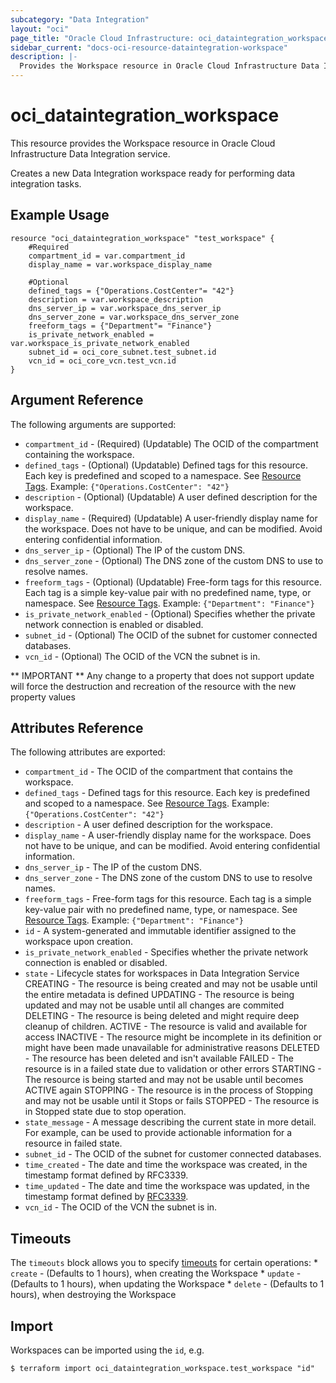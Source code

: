 ```yaml
---
subcategory: "Data Integration"
layout: "oci"
page_title: "Oracle Cloud Infrastructure: oci_dataintegration_workspace"
sidebar_current: "docs-oci-resource-dataintegration-workspace"
description: |-
  Provides the Workspace resource in Oracle Cloud Infrastructure Data Integration service
---
```


# oci_dataintegration_workspace
This resource provides the Workspace resource in Oracle Cloud Infrastructure Data Integration service.

Creates a new Data Integration workspace ready for performing data integration tasks.


## Example Usage

```hcl
resource "oci_dataintegration_workspace" "test_workspace" {
	#Required
	compartment_id = var.compartment_id
	display_name = var.workspace_display_name

	#Optional
	defined_tags = {"Operations.CostCenter"= "42"}
	description = var.workspace_description
	dns_server_ip = var.workspace_dns_server_ip
	dns_server_zone = var.workspace_dns_server_zone
	freeform_tags = {"Department"= "Finance"}
	is_private_network_enabled = var.workspace_is_private_network_enabled
	subnet_id = oci_core_subnet.test_subnet.id
	vcn_id = oci_core_vcn.test_vcn.id
}
```

## Argument Reference

The following arguments are supported:

* `compartment_id` - (Required) (Updatable) The OCID of the compartment containing the workspace.
* `defined_tags` - (Optional) (Updatable) Defined tags for this resource. Each key is predefined and scoped to a namespace. See [Resource Tags](https://docs.cloud.oracle.com/iaas/Content/General/Concepts/resourcetags.htm). Example: `{"Operations.CostCenter": "42"}` 
* `description` - (Optional) (Updatable) A user defined description for the workspace.
* `display_name` - (Required) (Updatable) A user-friendly display name for the workspace. Does not have to be unique, and can be modified. Avoid entering confidential information.
* `dns_server_ip` - (Optional) The IP of the custom DNS.
* `dns_server_zone` - (Optional) The DNS zone of the custom DNS to use to resolve names.
* `freeform_tags` - (Optional) (Updatable) Free-form tags for this resource. Each tag is a simple key-value pair with no predefined name, type, or namespace. See [Resource Tags](https://docs.cloud.oracle.com/iaas/Content/General/Concepts/resourcetags.htm). Example: `{"Department": "Finance"}` 
* `is_private_network_enabled` - (Optional) Specifies whether the private network connection is enabled or disabled.
* `subnet_id` - (Optional) The OCID of the subnet for customer connected databases.
* `vcn_id` - (Optional) The OCID of the VCN the subnet is in.


** IMPORTANT **
Any change to a property that does not support update will force the destruction and recreation of the resource with the new property values

## Attributes Reference

The following attributes are exported:

* `compartment_id` - The OCID of the compartment that contains the workspace.
* `defined_tags` - Defined tags for this resource. Each key is predefined and scoped to a namespace. See [Resource Tags](https://docs.cloud.oracle.com/iaas/Content/General/Concepts/resourcetags.htm). Example: `{"Operations.CostCenter": "42"}` 
* `description` - A user defined description for the workspace.
* `display_name` - A user-friendly display name for the workspace. Does not have to be unique, and can be modified. Avoid entering confidential information.
* `dns_server_ip` - The IP of the custom DNS.
* `dns_server_zone` - The DNS zone of the custom DNS to use to resolve names.
* `freeform_tags` - Free-form tags for this resource. Each tag is a simple key-value pair with no predefined name, type, or namespace. See [Resource Tags](https://docs.cloud.oracle.com/iaas/Content/General/Concepts/resourcetags.htm). Example: `{"Department": "Finance"}` 
* `id` - A system-generated and immutable identifier assigned to the workspace upon creation.
* `is_private_network_enabled` - Specifies whether the private network connection is enabled or disabled.
* `state` - Lifecycle states for workspaces in Data Integration Service CREATING - The resource is being created and may not be usable until the entire metadata is defined UPDATING - The resource is being updated and may not be usable until all changes are commited DELETING - The resource is being deleted and might require deep cleanup of children. ACTIVE   - The resource is valid and available for access INACTIVE - The resource might be incomplete in its definition or might have been made unavailable for administrative reasons DELETED  - The resource has been deleted and isn't available FAILED   - The resource is in a failed state due to validation or other errors STARTING - The resource is being started and may not be usable until becomes ACTIVE again STOPPING - The resource is in the process of Stopping and may not be usable until it Stops or fails STOPPED  - The resource is in Stopped state due to stop operation. 
* `state_message` - A message describing the current state in more detail. For example, can be used to provide actionable information for a resource in failed state.
* `subnet_id` - The OCID of the subnet for customer connected databases.
* `time_created` - The date and time the workspace was created, in the timestamp format defined by RFC3339. 
* `time_updated` - The date and time the workspace was updated, in the timestamp format defined by [RFC3339](https://tools.ietf.org/html/rfc3339).
* `vcn_id` - The OCID of the VCN the subnet is in.

## Timeouts

The `timeouts` block allows you to specify [timeouts](https://registry.terraform.io/providers/hashicorp/oci/latest/docs/guides/changing_timeouts) for certain operations:
	* `create` - (Defaults to 1 hours), when creating the Workspace
	* `update` - (Defaults to 1 hours), when updating the Workspace
	* `delete` - (Defaults to 1 hours), when destroying the Workspace


## Import

Workspaces can be imported using the `id`, e.g.

```
$ terraform import oci_dataintegration_workspace.test_workspace "id"
```

